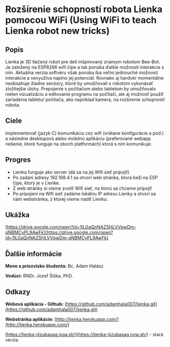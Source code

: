 # Rozšírenie schopností robota Lienka pomocou WiFi (Using WiFi to teach Lienka robot new tricks)

## Popis

Lienka je 3D tlačený robot pre deti inšpirovaný známym robotom Bee-Bot. Je
založený na ESP8266 wifi čipe a tak ponúka ďalšie možnosti interakcie s ním.
Aktuálna verzia softvéru však ponúka iba veľmi jednouché možnosti interakcie
a nevyužíva naplno jej potenciál. Rovnako aj hardvér momentálne neobsahuje
žiadne senzory, ktoré by umožňovali s robotom vykonávať zložitejšie úlohy.
Prepojenie s počítačom alebo tabletom by umožňovalo nielen vizualizáciu
a editovanie programu na počítači, ale aj možnosť použiť zariadenia tabletu/
počítača, ako napríklad kamera, na rozšírenie schopností robota.

## Ciele
Implementovať (jazyk C) komunikáciu cez wifi (vrátane konfigurácie a pod.)
a následne desktopovú alebo mobilnú aplikáciu (preferované webapp riešenie,
ktoré funguje na oboch platformách) ktorá s ním komunikuje.

## Progres
- Lienka funguje ako server (dá sa na jej Wifi sieť pripojiť)
- Po zadaní adresy 192.168.4.1 sa otvorí web stránka, ktorá beží na ESP čipe, ktorý je v Lienke.
- Z web stránky si vieme zvoliť Wifi sieť, na ktorú sa chceme pripojiť
- Po pripojení na Wifi sieť zadáme lokálnu IP adresu Lienky a otvorí sa nám webstránka, z ktorej vieme riadiť Lienku.

## Ukážka
[https://drive.google.com/open?id=1ILGaQnNAZSHLVVpwDm-qNBMCyPL9AwFk](https://drive.google.com/open?id=1ILGaQnNAZSHLVVpwDm-qNBMCyPL9AwFk)

## Ďalšie informácie
**Meno a priezvisko študenta:** Bc. Adam Halász

**Vedúci:** RNDr. Jozef Šiška, PhD.

## Odkazy
**Webová aplikácia - Github:** [https://github.com/adamhala007/lienka.git](https://github.com/adamhala007/lienka.git)

**Webstránka aplikácie:** [http://lienka.herokuapp.com/](http://lienka.herokuapp.com/)

[https://lienka-iijzubasag.now.sh/](https://lienka-iijzubasag.now.sh/) - stará verzia
 
